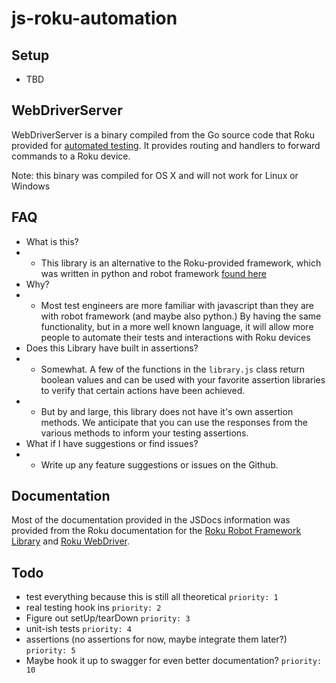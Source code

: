 # js-roku-automation

## Setup

- TBD

## WebDriverServer

WebDriverServer is a binary compiled from the Go source code that Roku provided for [automated testing](https://github.com/rokudev/automated-channel-testing). It provides routing and handlers to forward commands to a Roku device.

Note: this binary was compiled for OS X and will not work for Linux or Windows

## FAQ

- What is this?
- - This library is an alternative to the Roku-provided framework, which was written in python and robot framework [found here](https://github.com/rokudev/automated-channel-testing)
- Why?
- - Most test engineers are more familiar with javascript than they are with robot framework (and maybe also python.) By having the same functionality, but in a more well known language, it will allow more people to automate their tests and interactions with Roku devices
- Does this Library have built in assertions?
- - Somewhat. A few of the functions in the `library.js` class return boolean values and can be used with your favorite assertion libraries to verify that certain actions have been achieved.
- - But by and large, this library does not have it's own assertion methods. We anticipate that you can use the responses from the various methods to inform your testing assertions.
- What if I have suggestions or find issues?
- - Write up any feature suggestions or issues on the Github.

## Documentation

Most of the documentation provided in the JSDocs information was provided from the Roku documentation for the [Roku Robot Framework Library](https://developer.roku.com/en-ca/docs/developer-program/dev-tools/automated-channel-testing/robot-framework-library.md) and [Roku WebDriver](https://developer.roku.com/en-ca/docs/developer-program/dev-tools/automated-channel-testing/web-driver.md).

## Todo

- test everything because this is still all theoretical `priority: 1`
- real testing hook ins `priority: 2`
- Figure out setUp/tearDown `priority: 3`
- unit-ish tests `priority: 4`
- assertions (no assertions for now, maybe integrate them later?) `priority: 5`
- Maybe hook it up to swagger for even better documentation? `priority: 10`
